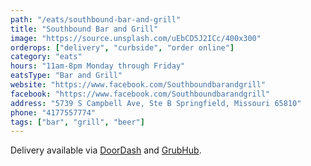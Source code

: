 ```yaml
---
path: "/eats/southbound-bar-and-grill"
title: "Southbound Bar and Grill"
image: "https://source.unsplash.com/uEbCD5J2ICc/400x300"
orderops: ["delivery", "curbside", "order online"]
category: "eats"
hours: "11am-8pm Monday through Friday"
eatsType: "Bar and Grill"
website: "https://www.facebook.com/Southboundbarandgrill"
facebook: "https://www.facebook.com/Southboundbarandgrill"
address: "5739 S Campbell Ave, Ste B Springfield, Missouri 65810"
phone: "4177557774"
tags: ["bar", "grill", "beer"]
---
```


Delivery available via [DoorDash](https://www.doordash.com/store/southbound-bar-springfield-586637/) and [GrubHub](https://www.grubhub.com/restaurant/southbound-bar--grill-5739-s-campbell-ave-springfield/1182436).
